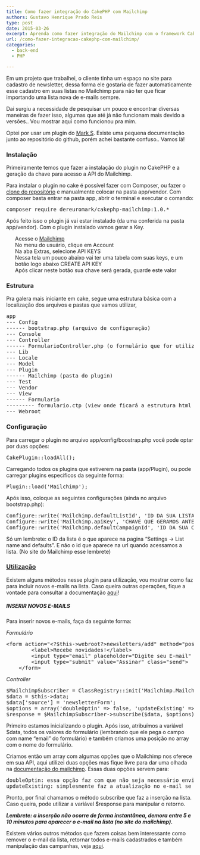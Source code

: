 ```yaml
---
title: Como fazer integração do CakePHP com Mailchimp
authors: Gustavo Henrique Prado Reis
type: post
date: 2015-03-26
excerpt: Aprenda como fazer integração do Mailchimp com o framework CakePHP
url: /como-fazer-integracao-cakephp-com-mailchimp/
categories:
  - back-end
  - PHP

---
```

Em um projeto que trabalhei, o cliente tinha um espaço no site para cadastro de newsletter, dessa forma ele gostaria de fazer automaticamente esse cadastro em suas listas no Mailchimp para não ter que ficar importando uma lista nova de e-mails sempre.

Dai surgiu a necessidade de pesquisar um pouco e encontrar diversas maneiras de fazer isso, algumas que até já não funcionam mais devido a versões.. Vou mostrar aqui como funcionou pra mim.

Optei por usar um plugin do <a href="https://github.com/dereuromark" rel="noreferrer">Mark S</a>. Existe uma pequena documentação junto ao repositório do github, porém achei bastante confuso.. Vamos lá!

### Instalação

Primeiramente temos que fazer a instalação do plugin no CakePHP e a geração da chave para acesso a API do Mailchimp.

Para instalar o plugin no cake é possível fazer com Composer, ou fazer o <a href="https://github.com/dereuromark/cakephp-mailchimp" rel="noreferrer">clone do repositório</a> e manualmente colocar na pasta app/vendor. Com composer basta entrar na pasta app, abrir o terminal e executar o comando:

<pre class="lang-html">composer require dereuromark/cakephp-mailchimp:1.0.*</pre>

Após feito isso o plugin já vai estar instalado (da uma conferida na pasta app/vendor). Com o plugin instalado vamos gerar a Key.

<ul class="task-list">
  <li>
    Acesse o <a href="https://mailchimp.com/" rel="noreferrer">Mailchimp</a>
  </li>
  <li>
    No menu do usuário, clique em Account
  </li>
  <li>
    Na aba Extras, selecione API KEYS
  </li>
  <li>
    Nessa tela um pouco abaixo vai ter uma tabela com suas keys, e um botão logo abaixo CREATE API KEY
  </li>
  <li>
    Após clicar neste botão sua chave será gerada, guarde este valor
  </li>
</ul>

### <a class="anchor" href="https://gist.github.com/gustavopradoreis/d0e003c8d72b76c396de#estrutura" rel="noreferrer" name="user-content-estrutura"></a>Estrutura

Pra galera mais iniciante em cake, segue uma estrutura básica com a localização dos arquivos e pastas que vamos utilizar,

<pre class="lang-html">app
--- Config
------ bootstrap.php (arquivo de configuração)
--- Console
--- Controller
------ FormularioController.php (o formulário que for utilizar)
--- Lib
--- Locale
--- Model
--- Plugin
------ Mailchimp (pasta do plugin)
--- Test
--- Vendor
--- View
------ Formulario
--------- formulario.ctp (view onde ficará a estrutura html de seu formulário)
--- Webroot
</pre>

### <a class="anchor" href="https://gist.github.com/gustavopradoreis/d0e003c8d72b76c396de#configura%C3%A7%C3%A3o" rel="noreferrer" name="user-content-configura%C3%A7%C3%A3o"></a>Configuração

Para carregar o plugin no arquivo app/config/boostrap.php você pode optar por duas opções:

<pre class="lang-html">CakePlugin::loadAll();
</pre>

Carregando todos os plugins que estiverem na pasta (app/Plugin), ou pode carregar plugins específicos da seguinte forma:

<pre class="lang-html">Plugin::load('Mailchimp');
</pre>

Após isso, coloque as seguintes configurações (ainda no arquivo bootstrap.php):

<pre class="lang-html">Configure::write('Mailchimp.defaultListId', 'ID DA SUA LISTA');
Configure::write('Mailchimp.apiKey', 'CHAVE QUE GERAMOS ANTERIORMENTE');
Configure::write('Mailchimp.defaultCampaignId', 'ID DA SUA CAMPANHA');
</pre>

Só um lembrete: o ID da lista é o que aparece na pagina &#8220;Settings -> List name and defaults&#8221;. E não o id que aparece na url quando acessamos a lista. (No site do Mailchimp esse lembrete)

### <a class="anchor" href="https://gist.github.com/gustavopradoreis/d0e003c8d72b76c396de#utiliza%C3%A7%C3%A3o" rel="noreferrer" name="user-content-utiliza%C3%A7%C3%A3o">Utilização</a>

Existem alguns métodos nesse plugin para utilização, vou mostrar como faz para incluir novos e-mails na lista. Caso queira outras operações, fique a vontade para consultar a documentação <a href="https://github.com/dereuromark/cakephp-mailchimp/blob/master/docs/Mailchimp.md" rel="noreferrer">aqui</a>!

##### <a class="anchor" href="https://gist.github.com/gustavopradoreis/d0e003c8d72b76c396de#inserir-novos-e-mails" rel="noreferrer" name="user-content-inserir-novos-e-mails"></a>INSERIR NOVOS E-MAILS

Para inserir novos e-mails, faça da seguinte forma:

_Formulário_

<pre class="lang-html">&lt;form action="&lt;?$this-&gt;webroot?&gt;newsletters/add" method="post" id="newsletterForm"&gt;
        &lt;label&gt;Recebe novidades!&lt;/label&gt;
        &lt;input type="email" placeholder="Digite seu E-mail" name="data[email]" class="email"&gt;
        &lt;input type="submit" value="Assinar" class="send"&gt;
    &lt;/form&gt;
</pre>

_Controller_

<pre class="lang-html">$MailchimpSubscriber = ClassRegistry::init('Mailchimp.MailchimpSubscriber');
$data = $this-&gt;data;
$data['source'] = 'newsletterForm';
$options = array('doubleOptin' =&gt; false, 'updateExisting' =&gt; false);
$response = $MailchimpSubscriber-&gt;subscribe($data, $options);
</pre>

Primeiro estamos inicializando o plugin. Após isso, atribuímos a variável $data, todos os valores do formulário (lembrando que ele pega o campo com name &#8220;email&#8221; do formulário) e também criamos uma posição no array com o nome do formulário.

Criamos então um array com algumas opções que o Mailchimp nos oferece em sua API, aqui utilizei duas opções mas fique livre para dar uma olhada na <a href="https://apidocs.mailchimp.com/api/1.3/listsubscribe.func.php" rel="noreferrer">documentação do mailchimp</a>. Essas duas opções servem para:

<pre class="lang-html">doubleOptin: essa opção faz com que não seja necessário enviar um e-mail solicitando o usuário a confirmar sua inscrição na lista. Por padrão é TRUE
updateExisting: simplesmente faz a atualização no e-mail se existir ao invés de inserir e-mails repetidos.
</pre>

Pronto, por final chamamos o método subscribe que faz a inserção na lista. Caso queira, pode utilizar a variável $response para manipular o retorno.
  
**_Lembrete: a inserção não ocorre de forma instantânea, demora entre 5 e 10 minutos para aparecer o e-mail na lista (no site do mailchimp)._**

Existem vários outros métodos que fazem coisas bem interessante como remover o e-mail da lista, retornar todos e-mails cadastrados e também manipulação das campanhas, veja <a href="https://github.com/dereuromark/cakephp-mailchimp/blob/master/docs/Mailchimp.md" rel="noreferrer">aqui</a>.